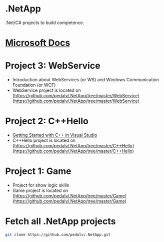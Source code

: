 # .NetApp
.Net/C# projects to build competence.

# [Microsoft Docs](https://docs.microsoft.com/en-gb/)

# Project 3: WebService
- Introduction about WebServices (or WS) and Windows Communication Foundation (or WCF)
- WebService project is located on [https://github.com/pedalv/.NetApp/tree/master/WebService](https://github.com/pedalv/.NetApp/tree/master/WebService)

# Project 2: C++Hello
- [Getting Started with C++ in Visual Studio](https://msdn.microsoft.com/en-us/library/jj620919.aspx)
- C++Hello project is located on [https://github.com/pedalv/.NetApp/tree/master/C++Hello](https://github.com/pedalv/.NetApp/tree/master/C++Hello)

# Project 1: Game
- Project for show logic skills
- Game project is located on [https://github.com/pedalv/.NetApp/tree/master/Game](https://github.com/pedalv/.NetApp/tree/master/Game)

# Fetch all .NetApp projects
```bash
git clone https://github.com/pedalv/.NetApp.git
```
